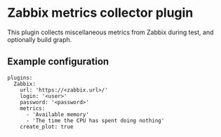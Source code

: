 Zabbix metrics collector plugin
===============================

This plugin collects miscellaneous metrics from Zabbix during test, and optionally build graph.


Example configuration
---------------------

```
plugins:
  Zabbix:
    url: 'https://<zabbix.url>/'
    login: '<user>'
    password: '<password>'
    metrics:
      - 'Available memory'
      - 'The time the CPU has spent doing nothing'
    create_plot: true 
```